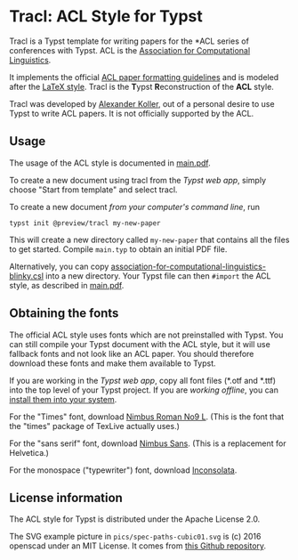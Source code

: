 # Tracl: ACL Style for Typst

Tracl is a Typst template for writing papers for the *ACL series of conferences with Typst. ACL is the [Association for Computational Linguistics](https://www.aclweb.org/portal/).

It implements the official [ACL paper formatting guidelines](https://acl-org.github.io/ACLPUB/formatting.html) and is modeled after the [LaTeX style](https://github.com/acl-org/acl-style-files). Tracl is the **T**ypst **R**econstruction of the **ACL** style.

Tracl was developed by [Alexander Koller](https://www.coli.uni-saarland.de/~koller/), out of a personal desire to use Typst to write ACL papers. It is not officially supported by the ACL.

## Usage

The usage of the ACL style is documented in [main.pdf](https://github.com/coli-saar/tracl/blob/main/main.pdf).

To create a new document using tracl from the _Typst web app_, simply choose "Start from template" and select tracl.

To create a new document _from your computer's command line_, run 

```
typst init @preview/tracl my-new-paper
```

This will create a new directory called `my-new-paper` that contains all the files to get started. Compile `main.typ` to obtain an initial PDF file.

Alternatively, you can copy [association-for-computational-linguistics-blinky.csl](https://github.com/coli-saar/typst-acl-style/blob/main/association-for-computational-linguistics-blinky.csl) into a new directory. Your Typst file can then `#import` the ACL style, as described in [main.pdf](https://github.com/coli-saar/tracl/blob/main/main.pdf).




## Obtaining the fonts

The official ACL style uses fonts which are not preinstalled with Typst. You can still compile your Typst document with the ACL style, but it will use fallback fonts and not look like an ACL paper. You should therefore download these fonts and make them available to Typst.

If you are working in the _Typst web app_, copy all font files (\*.otf and \*.ttf) into the top level of your Typst project. If you are _working offline_, you can [install them into your system](https://typst.app/docs/reference/text/text/#parameters-font). 

For the "Times" font, download [Nimbus Roman No9 L](https://www.fontsquirrel.com/fonts/nimbus-roman-no9-l). (This is the font that the "times" package of TexLive actually uses.)

For the "sans serif" font, download [Nimbus Sans](https://www.fontsquirrel.com/fonts/nimbus-sans-l). (This is a replacement for Helvetica.)

For the monospace ("typewriter") font, download [Inconsolata](https://fonts.google.com/specimen/Inconsolata).


## License information

The ACL style for Typst is distributed under the Apache License 2.0.

The SVG example picture in `pics/spec-paths-cubic01.svg` is (c) 2016 openscad under an MIT License. It comes from [this Github repository](https://github.com/openscad/svg-tests).

